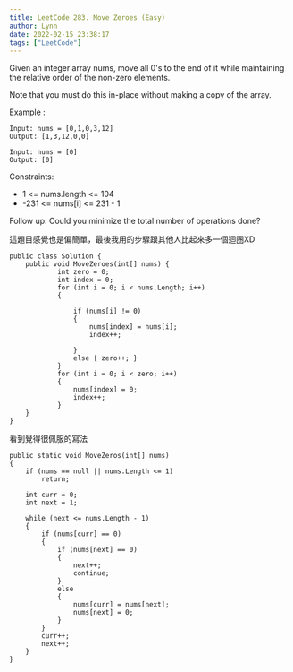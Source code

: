 ```yaml
---
title: LeetCode 283. Move Zeroes (Easy)
author: Lynn
date: 2022-02-15 23:38:17
tags: ["LeetCode"]
---
```

Given an integer array nums, move all 0's to the end of it while maintaining the relative order of the non-zero elements.

Note that you must do this in-place without making a copy of the array.

Example :
```
Input: nums = [0,1,0,3,12]
Output: [1,3,12,0,0]

Input: nums = [0]
Output: [0]
```
Constraints:
* 1 <= nums.length <= 104
* -231 <= nums[i] <= 231 - 1

Follow up: Could you minimize the total number of operations done?

<!--more-->

這題目感覺也是偏簡單，最後我用的步驟跟其他人比起來多一個迴圈XD

```
public class Solution {
    public void MoveZeroes(int[] nums) {
            int zero = 0;
            int index = 0;
            for (int i = 0; i < nums.Length; i++)
            {

                if (nums[i] != 0)
                {
                    nums[index] = nums[i];
                    index++;

                }
                else { zero++; }
            }
            for (int i = 0; i < zero; i++)
            {
                nums[index] = 0;
                index++;
            }
    }
}
```
看到覺得很佩服的寫法
```
public static void MoveZeros(int[] nums)
{
	if (nums == null || nums.Length <= 1)
		return;

	int curr = 0;
	int next = 1;

	while (next <= nums.Length - 1)
	{
		if (nums[curr] == 0)
		{
			if (nums[next] == 0)
			{
				next++;
				continue;
			}
			else
			{
				nums[curr] = nums[next];
				nums[next] = 0;
			}
		}
		curr++;
		next++;
	}
}
```